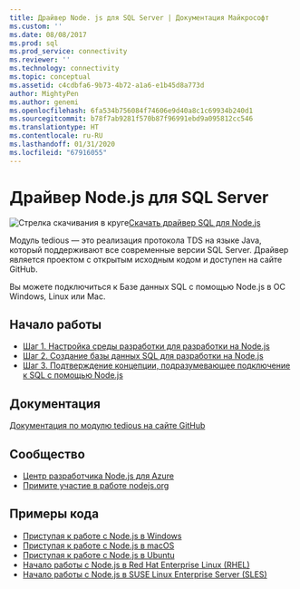 ```yaml
---
title: Драйвер Node. js для SQL Server | Документация Майкрософт
ms.custom: ''
ms.date: 08/08/2017
ms.prod: sql
ms.prod_service: connectivity
ms.reviewer: ''
ms.technology: connectivity
ms.topic: conceptual
ms.assetid: c4cdbfa6-9b73-4b72-a1a6-e1b45d8a773d
author: MightyPen
ms.author: genemi
ms.openlocfilehash: 6fa534b756084f74606e9d40a8c1c69934b240d1
ms.sourcegitcommit: b78f7ab9281f570b87f96991ebd9a095812cc546
ms.translationtype: HT
ms.contentlocale: ru-RU
ms.lasthandoff: 01/31/2020
ms.locfileid: "67916055"
---
```

# <a name="nodejs-driver-for-sql-server"></a>Драйвер Node.js для SQL Server

![Стрелка скачивания в круге](../../ssdt/media/download.png)[Скачать драйвер SQL для Node.js](../sql-connection-libraries.md#anchor-20-drivers-relational-access)

Модуль tedious — это реализация протокола TDS на языке Java, который поддерживают все современные версии SQL Server. Драйвер является проектом с открытым исходным кодом и доступен на сайте GitHub.  
  
Вы можете подключиться к Базе данных SQL с помощью Node.js в ОС Windows, Linux или Mac.  
  
## <a name="getting-started"></a>Начало работы  
* [Шаг 1. Настройка среды разработки для разработки на Node.js](step-1-configure-development-environment-for-node-js-development.md)  
* [Шаг 2. Создание базы данных SQL для разработки на Node.js](step-2-create-a-sql-database-for-node-js-development.md)  
* [Шаг 3. Подтверждение концепции, подразумевающее подключение к SQL с помощью Node.js](step-3-proof-of-concept-connecting-to-sql-using-node-js.md)  
  
## <a name="documentation"></a>Документация  
  
[Документация по модулю tedious на сайте GitHub](https://tediousjs.github.io/tedious/)  
  
## <a name="community"></a>Сообщество  
* [Центр разработчика Node.js для Azure](https://azure.microsoft.com/develop/nodejs/)  
* [Примите участие в работе nodejs.org](https://nodejs.org/en/get-involved/)

## <a name="code-examples"></a>Примеры кода
* [Приступая к работе с Node.js в Windows](https://www.microsoft.com/sql-server/developer-get-started/node/windows/)
* [Приступая к работе с Node.js в macOS](https://www.microsoft.com/sql-server/developer-get-started/node/mac/)
* [Приступая к работе с Node.js в Ubuntu](https://www.microsoft.com/sql-server/developer-get-started/node/ubuntu/)
* [Начало работы с Node.js в Red Hat Enterprise Linux (RHEL)](https://www.microsoft.com/sql-server/developer-get-started/node/rhel/)
* [Начало работы с Node.js в SUSE Linux Enterprise Server (SLES)](https://www.microsoft.com/sql-server/developer-get-started/node/sles/)
